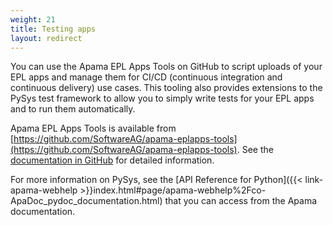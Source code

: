 ```yaml
---
weight: 21
title: Testing apps
layout: redirect
---
```


You can use the Apama EPL Apps Tools on GitHub to script uploads of your EPL apps and manage them for  CI/CD (continuous integration and continuous delivery) use cases. This tooling also provides extensions to the PySys test framework to allow you to simply write tests for your EPL apps and to run them automatically.

Apama EPL Apps Tools is available from [https://github.com/SoftwareAG/apama-eplapps-tools](https://github.com/SoftwareAG/apama-eplapps-tools). See the [documentation in GitHub](https://softwareag.github.io/apama-eplapps-tools/doc/pydoc/) for detailed information.

For more information on PySys, see the [API Reference for Python]({{< link-apama-webhelp >}}index.html#page/apama-webhelp%2Fco-ApaDoc_pydoc_documentation.html) that you can access from the Apama documentation.

